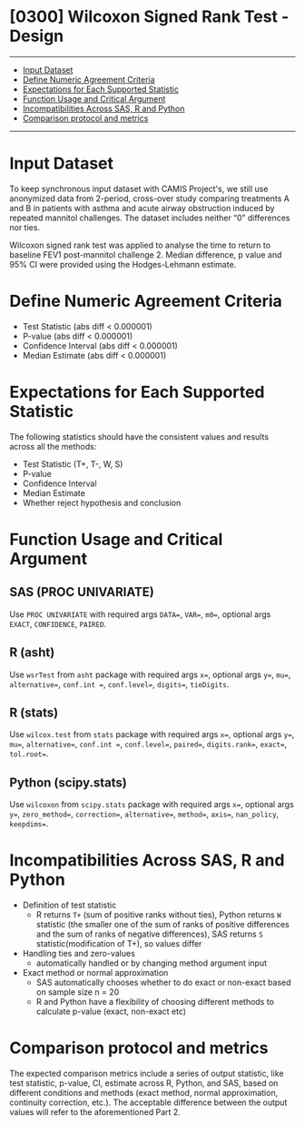 
# [0300] Wilcoxon Signed Rank Test - Design

---
- [Input Dataset](#input-dataset)
- [Define Numeric Agreement Criteria](#define-numeric-agreement-criteria)
- [Expectations for Each Supported Statistic](#expectations-for-eachs-supported-statistic)
- [Function Usage and Critical Argument](#function-usage-and-critical-argument)
- [Incompatibilities Across SAS, R and Python](#incompatibilities-across-sas-r-and-python)
- [Comparison protocol and metrics](#comparison-protocol-and-metrics)

---

# Input Dataset

To keep synchronous input dataset with CAMIS Project's, we still use anonymized data from 2-period, cross-over study comparing treatments A and B in patients with asthma and acute airway obstruction induced by repeated mannitol challenges. The dataset includes neither “0” differences nor ties.

Wilcoxon signed rank test was applied to analyse the time to return to baseline FEV1 post-mannitol challenge 2. Median difference, p value and 95% CI were provided using the Hodges-Lehmann estimate.

# Define Numeric Agreement Criteria

- Test Statistic (abs diff < 0.000001)
- P-value (abs diff < 0.000001)
- Confidence Interval (abs diff < 0.000001)
- Median Estimate (abs diff < 0.000001)

# Expectations for Each Supported Statistic

The following statistics should have the consistent values and results across all the methods:
- Test Statistic (T+, T-, W, S)
- P-value
- Confidence Interval
- Median Estimate
- Whether reject hypothesis and conclusion

# Function Usage and Critical Argument

## SAS (PROC UNIVARIATE)
Use `PROC UNIVARIATE` with required args `DATA=`, `VAR=`, `m0=`, optional args `EXACT`, `CONFIDENCE`, `PAIRED`.

## R (asht)
Use `wsrTest` from `asht` package with required args `x=`, optional args `y=`, `mu=`, `alternative=`, `conf.int =`, `conf.level=`, `digits=`, `tieDigits`.

## R (stats)
Use `wilcox.test` from `stats` package with required args `x=`, optional args `y=`, `mu=`, `alternative=`, `conf.int =`, `conf.level=`, `paired=`, `digits.rank=`, `exact=`, `tol.root=`.

## Python (scipy.stats)
Use `wilcoxon` from `scipy.stats` package with required args `x=`, optional args `y=`, `zero_method=`, `correction=`, `alternative=`, `method=`, `axis=`, `nan_policy`, `keepdims=`.

# Incompatibilities Across SAS, R and Python

- Definition of test statistic
  - R returns `T+` (sum of positive ranks without ties), Python returns `W` statistic (the smaller one of the sum of ranks of positive differences and the sum of ranks of negative differences), SAS returns `S` statistic(modification of T+), so values differ
- Handling ties and zero-values
  - automatically handled or by changing method argument input
- Exact method or normal approximation
  - SAS automatically chooses whether to do exact or non-exact based on sample size n = 20
  - R and Python have a flexibility of choosing different methods to calculate p-value (exact, non-exact etc)


# Comparison protocol and metrics
The expected comparison metrics include a series of output statistic, like test statistic, p-value, CI, estimate across R, Python, and SAS, based on different conditions and methods (exact method, normal approximation, continuity correction, etc.). The acceptable difference between the output values will refer to the aforementioned Part 2. 

